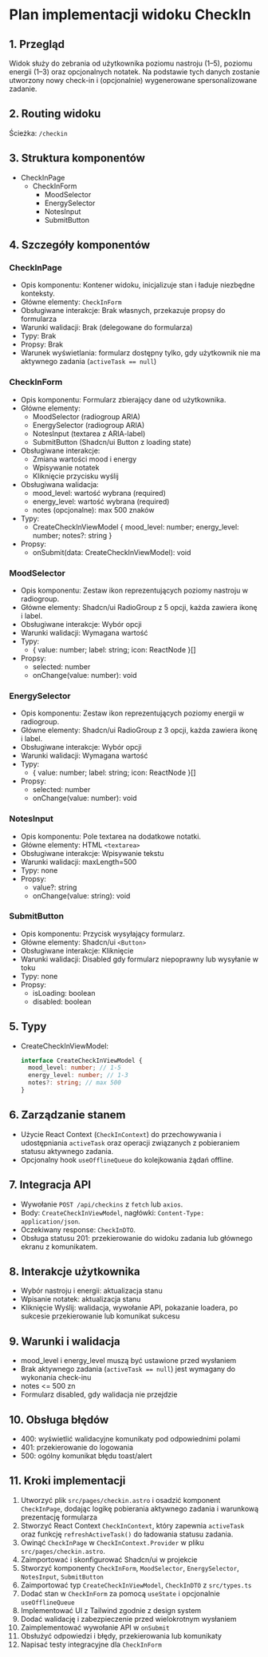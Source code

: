 # Plan implementacji widoku CheckIn

## 1. Przegląd

Widok służy do zebrania od użytkownika poziomu nastroju (1–5), poziomu energii (1–3) oraz opcjonalnych notatek. Na podstawie tych danych zostanie utworzony nowy check-in i (opcjonalnie) wygenerowane spersonalizowane zadanie.

## 2. Routing widoku

Ścieżka: `/checkin`

## 3. Struktura komponentów

- CheckInPage
  - CheckInForm
    - MoodSelector
    - EnergySelector
    - NotesInput
    - SubmitButton

## 4. Szczegóły komponentów

### CheckInPage

- Opis komponentu: Kontener widoku, inicjalizuje stan i ładuje niezbędne konteksty.
- Główne elementy: `CheckInForm`
- Obsługiwane interakcje: Brak własnych, przekazuje propsy do formularza
- Warunki walidacji: Brak (delegowane do formularza)
- Typy: Brak
- Propsy: Brak
- Warunek wyświetlania: formularz dostępny tylko, gdy użytkownik nie ma aktywnego zadania (`activeTask == null`)

### CheckInForm

- Opis komponentu: Formularz zbierający dane od użytkownika.
- Główne elementy:
  - MoodSelector (radiogroup ARIA)
  - EnergySelector (radiogroup ARIA)
  - NotesInput (textarea z ARIA-label)
  - SubmitButton (Shadcn/ui Button z loading state)
- Obsługiwane interakcje:
  - Zmiana wartości mood i energy
  - Wpisywanie notatek
  - Kliknięcie przycisku wyślij
- Obsługiwana walidacja:
  - mood_level: wartość wybrana (required)
  - energy_level: wartość wybrana (required)
  - notes (opcjonalne): max 500 znaków
- Typy:
  - CreateCheckInViewModel { mood_level: number; energy_level: number; notes?: string }
- Propsy:
  - onSubmit(data: CreateCheckInViewModel): void

### MoodSelector

- Opis komponentu: Zestaw ikon reprezentujących poziomy nastroju w radiogroup.
- Główne elementy: Shadcn/ui RadioGroup z 5 opcji, każda zawiera ikonę i label.
- Obsługiwane interakcje: Wybór opcji
- Warunki walidacji: Wymagana wartość
- Typy:
  - { value: number; label: string; icon: ReactNode }[]
- Propsy:
  - selected: number
  - onChange(value: number): void

### EnergySelector

- Opis komponentu: Zestaw ikon reprezentujących poziomy energii w radiogroup.
- Główne elementy: Shadcn/ui RadioGroup z 3 opcji, każda zawiera ikonę i label.
- Obsługiwane interakcje: Wybór opcji
- Warunki walidacji: Wymagana wartość
- Typy:
  - { value: number; label: string; icon: ReactNode }[]
- Propsy:
  - selected: number
  - onChange(value: number): void

### NotesInput

- Opis komponentu: Pole textarea na dodatkowe notatki.
- Główne elementy: HTML `<textarea>`
- Obsługiwane interakcje: Wpisywanie tekstu
- Warunki walidacji: maxLength=500
- Typy: none
- Propsy:
  - value?: string
  - onChange(value: string): void

### SubmitButton

- Opis komponentu: Przycisk wysyłający formularz.
- Główne elementy: Shadcn/ui `<Button>`
- Obsługiwane interakcje: Kliknięcie
- Warunki walidacji: Disabled gdy formularz niepoprawny lub wysyłanie w toku
- Typy: none
- Propsy:
  - isLoading: boolean
  - disabled: boolean

## 5. Typy

- CreateCheckInViewModel:
  ```ts
  interface CreateCheckInViewModel {
    mood_level: number; // 1-5
    energy_level: number; // 1-3
    notes?: string; // max 500
  }
  ```

## 6. Zarządzanie stanem

- Użycie React Context (`CheckInContext`) do przechowywania i udostępniania `activeTask` oraz operacji związanych z pobieraniem statusu aktywnego zadania.
- Opcjonalny hook `useOfflineQueue` do kolejkowania żądań offline.

## 7. Integracja API

- Wywołanie `POST /api/checkins` z `fetch` lub `axios`.
- Body: `CreateCheckInViewModel`, nagłówki: `Content-Type: application/json`.
- Oczekiwany response: `CheckInDTO`.
- Obsługa statusu 201: przekierowanie do widoku zadania lub głównego ekranu z komunikatem.

## 8. Interakcje użytkownika

- Wybór nastroju i energii: aktualizacja stanu
- Wpisanie notatek: aktualizacja stanu
- Kliknięcie Wyślij: walidacja, wywołanie API, pokazanie loadera, po sukcesie przekierowanie lub komunikat sukcesu

## 9. Warunki i walidacja

- mood_level i energy_level muszą być ustawione przed wysłaniem
- Brak aktywnego zadania (`activeTask == null`) jest wymagany do wykonania check-inu
- notes <= 500 zn
- Formularz disabled, gdy walidacja nie przejdzie

## 10. Obsługa błędów

- 400: wyświetlić walidacyjne komunikaty pod odpowiednimi polami
- 401: przekierowanie do logowania
- 500: ogólny komunikat błędu toast/alert

## 11. Kroki implementacji

1. Utworzyć plik `src/pages/checkin.astro` i osadzić komponent `CheckInPage`, dodając logikę pobierania aktywnego zadania i warunkową prezentację formularza
2. Stworzyć React Context `CheckInContext`, który zapewnia `activeTask` oraz funkcję `refreshActiveTask()` do ładowania statusu zadania.
3. Owinąć `CheckInPage` w `CheckInContext.Provider` w pliku `src/pages/checkin.astro`.
4. Zaimportować i skonfigurować Shadcn/ui w projekcie
5. Stworzyć komponenty `CheckInForm`, `MoodSelector`, `EnergySelector`, `NotesInput`, `SubmitButton`
6. Zaimportować typ `CreateCheckInViewModel`, `CheckInDTO` z `src/types.ts`
7. Dodać stan w `CheckInForm` za pomocą `useState` i opcjonalnie `useOfflineQueue`
8. Implementować UI z Tailwind zgodnie z design system
9. Dodać walidację i zabezpieczenie przed wielokrotnym wysłaniem
10. Zaimplementować wywołanie API w `onSubmit`
11. Obsłużyć odpowiedzi i błędy, przekierowania lub komunikaty
12. Napisać testy integracyjne dla `CheckInForm`
